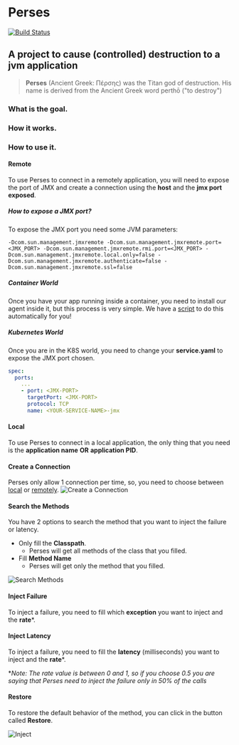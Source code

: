 # Perses
[![Build Status](https://travis-ci.org/nicolasmanic/perses.svg?branch=master)](https://travis-ci.org/nicolasmanic/perses)

## A project to cause (controlled) destruction to a jvm application 

> **Perses** (Ancient Greek: Πέρσης) was the Titan god of destruction. His name is derived from the Ancient Greek word perthō ("to destroy")

### What is the goal.

### How it works.

### How to use it.

#### Remote
To use Perses to connect in a remotely application, you will need to expose the port of JMX and create a connection using the **host** and the **jmx port exposed**.
##### How to expose a JMX port?
To expose the JMX port you need some JVM parameters:
```properties
-Dcom.sun.management.jmxremote -Dcom.sun.management.jmxremote.port=<JMX_PORT> -Dcom.sun.management.jmxremote.rmi.port=<JMX_PORT> -Dcom.sun.management.jmxremote.local.only=false -Dcom.sun.management.jmxremote.authenticate=false -Dcom.sun.management.jmxremote.ssl=false
```

##### Container World
Once you have your app running inside a container, you need to install our agent inside it, but this process is very simple. We have a [script](https://github.com/nicolasmanic/perses/blob/master/install_perses.sh) to do this automatically for you!

##### Kubernetes World
Once you are in the K8S world, you need to change your **service.yaml** to expose the JMX port chosen.
```yaml
spec:
  ports:
    ...
    - port: <JMX-PORT>
      targetPort: <JMX-PORT>
      protocol: TCP
      name: <YOUR-SERVICE-NAME>-jmx
``` 

#### Local
To use Perses to connect in a local application, the only thing that you need is the **application name** **OR** **application PID**.

#### Create a Connection
Perses only allow 1 connection per time, so, you need to choose between [local](#local) or [remotely](#remote).
![Create a Connection](https://i.ibb.co/zV3b2mZ/image-2.png)

#### Search the Methods
You have 2 options to search the method that you want to inject the failure or latency.

- Only fill the **Classpath**.
  - Perses will get all methods of the class that you filled.
- Fill **Method Name**
  - Perses will get only the method that you filled.
  
![Search Methods](https://i.ibb.co/vcrqj84/image-3.png)

#### Inject Failure
To inject a failure, you need to fill which **exception** you want to inject and the **rate***.

#### Inject Latency
To inject a failure, you need to fill the **latency** (milliseconds) you want to inject and the **rate***.

**Note: The rate value is between 0 and 1, so if you choose 0.5 you are saying that Perses need to inject the failure only in 50% of the calls*

#### Restore
To restore the default behavior of the method, you can click in the button called **Restore**.

![Inject](https://i.ibb.co/wwTJn7P/image-5.png)

